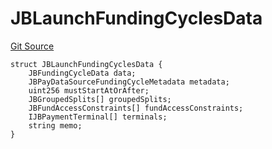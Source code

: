 # JBLaunchFundingCyclesData
[Git Source](https://github.com/jbx-protocol/juice-721-delegate/blob/24c33179caef17b169ec5b6eb95923f5da66bf32/contracts/structs/JBLaunchFundingCyclesData.sol)


```solidity
struct JBLaunchFundingCyclesData {
    JBFundingCycleData data;
    JBPayDataSourceFundingCycleMetadata metadata;
    uint256 mustStartAtOrAfter;
    JBGroupedSplits[] groupedSplits;
    JBFundAccessConstraints[] fundAccessConstraints;
    IJBPaymentTerminal[] terminals;
    string memo;
}
```

